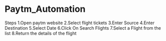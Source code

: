 # Paytm_Automation
Steps
1.Open paytm website
2.Select flight tickets
3.Enter Source 
4.Enter Destination
5.Select Date
6.Click On Search Flights
7.Select a Flight from the list
8.Return the details of the flight
